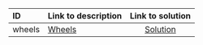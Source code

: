 | ID | Link to description | Link to solution |
|:---|:---|:---:|
| wheels    | [Wheels](https://open.kattis.com/problems/wheels   ) | [Solution](https://github.com/versenyi98/leetcode-solutions/tree/main/solutions/Wheels)|
